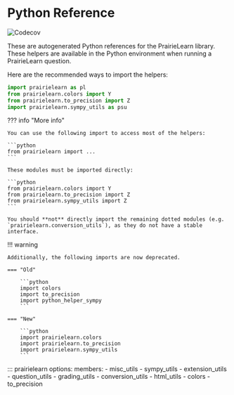 # Python Reference

![Codecov](https://codecov.io/github/prairielearn/prairielearn/graph/badge.svg?token=50XtugkgLU&flag=python)

These are autogenerated Python references for the PrairieLearn library. These helpers are available in the Python environment when running a PrairieLearn question.

Here are the recommended ways to import the helpers:

```python
import prairielearn as pl
from prairielearn.colors import Y
from prairielearn.to_precision import Z
import prairielearn.sympy_utils as psu
```

??? info "More info"

    You can use the following import to access most of the helpers:

    ```python
    from prairielearn import ...
    ```

    These modules must be imported directly:

    ```python
    from prairielearn.colors import Y
    from prairielearn.to_precision import Z
    from prairielearn.sympy_utils import Z
    ```

    You should **not** directly import the remaining dotted modules (e.g. `prairielearn.conversion_utils`), as they do not have a stable interface.

!!! warning

    Additionally, the following imports are now deprecated.

    === "Old"

        ```python
        import colors
        import to_precision
        import python_helper_sympy
        ```

    === "New"

        ```python
        import prairielearn.colors
        import prairielearn.to_precision
        import prairielearn.sympy_utils
        ```

<!-- prettier-ignore -->
::: prairielearn
    options:
        members:
            - misc_utils
            - sympy_utils
            - extension_utils
            - question_utils
            - grading_utils
            - conversion_utils
            - html_utils
            - colors
            - to_precision
